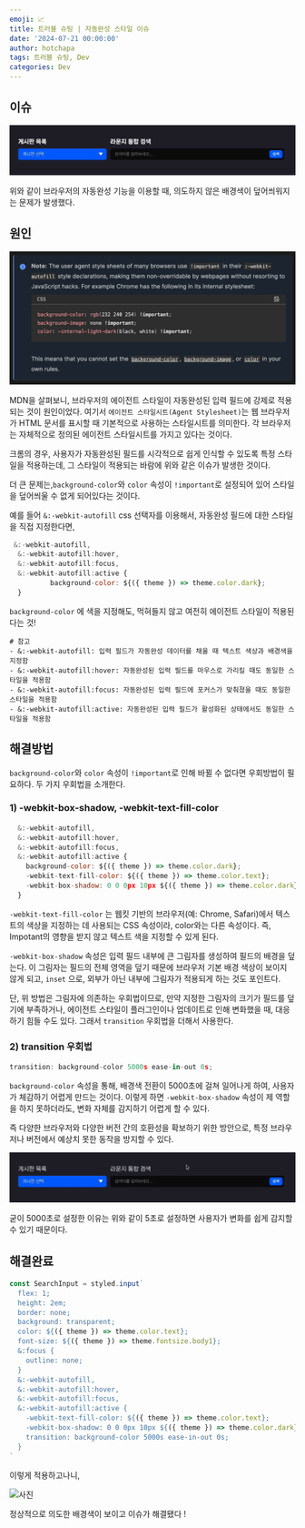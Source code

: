 ```yaml
---
emoji: 📈
title: 트러블 슈팅 | 자동완성 스타일 이슈
date: '2024-07-21 00:00:00'
author: hotchapa
tags: 트러블 슈팅, Dev
categories: Dev
---
```

## 이슈

![사진](./1.gif)

위와 같이 브라우저의 자동완성 기능을 이용할 때, 
의도하지 않은 배경색이 덮어씌워지는 문제가 발생했다.

## 원인
![사진](./4.png)

MDN을 살펴보니, 브라우저의 에이전트 스타일이 자동완성된 입력 필드에 강제로 적용되는 것이 원인이었다. 여기서 `에이전트 스타일시트(Agent Stylesheet)`는 웹 브라우저가 HTML 문서를 표시할 때 기본적으로 사용하는 스타일시트를 의미한다. 각 브라우저는 자체적으로 정의된 에이전트 스타일시트를 가지고 있다는 것이다.

크롬의 경우, 사용자가 자동완성된 필드를 시각적으로 쉽게 인식할 수 있도록 특정 스타일을 적용하는데, 그 스타일이 적용되는 바람에 위와 같은 이슈가 발생한 것이다.

더 큰 문제는,`background-color`와 `color` 속성이 `!important`로 설정되어 있어 스타일을 덮어씌울 수 없게 되어있다는 것이다.

예를 들어  `&:-webkit-autofill` css 선택자를 이용해서, 자동완성 필드에 대한 스타일을 직접 지정한다면,

```jsx
 &:-webkit-autofill,
  &:-webkit-autofill:hover,
  &:-webkit-autofill:focus,
  &:-webkit-autofill:active {
	      background-color: ${({ theme }) => theme.color.dark};
  }
```

`background-color` 에 색을 지정해도, 먹혀들지 않고 여전히 에이전트 스타일이 적용된다는 것!

```tsx
# 참고
- &:-webkit-autofill: 입력 필드가 자동완성 데이터를 채울 때 텍스트 색상과 배경색을 지정함
- &:-webkit-autofill:hover: 자동완성된 입력 필드를 마우스로 가리킬 때도 동일한 스타일을 적용함
- &:-webkit-autofill:focus: 자동완성된 입력 필드에 포커스가 맞춰졌을 때도 동일한 스타일을 적용함
- &:-webkit-autofill:active: 자동완성된 입력 필드가 활성화된 상태에서도 동일한 스타일을 적용함
```

## 해결방법

`background-color`와 `color` 속성이 `!important`로 인해 바뀔 수 없다면 우회방법이 필요하다. 두 가지 우회법을 소개한다.

### 1) -webkit-box-shadow, -webkit-text-fill-color

```jsx
  &:-webkit-autofill,
  &:-webkit-autofill:hover,
  &:-webkit-autofill:focus,
  &:-webkit-autofill:active {
    background-color: ${({ theme }) => theme.color.dark};
    -webkit-text-fill-color: ${({ theme }) => theme.color.text};
    -webkit-box-shadow: 0 0 0px 10px ${({ theme }) => theme.color.dark} inset;
  }
```

`-webkit-text-fill-color` 는 웹킷 기반의 브라우저(예: Chrome, Safari)에서 텍스트의 색상을 지정하는 데 사용되는 CSS 속성이라, color와는 다른 속성이다. 즉, Impotant의 영향을 받지 않고 텍스트 색을 지정할 수 있게 된다.

`-webkit-box-shadow` 속성은 입력 필드 내부에 큰 그림자를 생성하여 필드의 배경을 덮는다. 이 그림자는 필드의 전체 영역을 덮기 때문에 브라우저 기본 배경 색상이 보이지 않게 되고, `inset` 으로, 외부가 아닌 내부에 그림자가 적용되게 하는 것도 포인트다.

단, 위 방법은 그림자에 의존하는 우회법이므로, 만약 지정한 그림자의 크기가 필드를 덮기에 부족하거나, 에이전트 스타일이 플러그인이나 업데이트로 인해 변화했을 때, 대응하기 힘들 수도 있다. 그래서 `transition` 우회법을 더해서 사용한다.

### 2) transition 우회법

```jsx
transition: background-color 5000s ease-in-out 0s;
```

`background-color` 속성을 통해, 배경색 전환이 5000초에 걸쳐 일어나게 하여, 사용자가 체감하기 어렵게 만드는 것이다. 이렇게 하면 `-webkit-box-shadow` 속성이 제 역할을 하지 못하더라도, 변화 자체를 감지하기 어렵게 할 수 있다.

즉 다양한 브라우저와 다양한 버전 간의 호환성을 확보하기 위한 방안으로, 특정 브라우저나 버전에서 예상치 못한 동작을 방지할 수 있다.

![사진](./2.gif)

굳이 5000초로 설정한 이유는 위와 같이 5초로 설정하면 사용자가 변화를 쉽게 감지할 수 있기 때문이다.

## 해결완료

```jsx
const SearchInput = styled.input`
  flex: 1;
  height: 2em;
  border: none;
  background: transparent;
  color: ${({ theme }) => theme.color.text};
  font-size: ${({ theme }) => theme.fontsize.body1};
  &:focus {
    outline: none;
  }
  &:-webkit-autofill,
  &:-webkit-autofill:hover,
  &:-webkit-autofill:focus,
  &:-webkit-autofill:active {
    -webkit-text-fill-color: ${({ theme }) => theme.color.text};
    -webkit-box-shadow: 0 0 0px 10px ${({ theme }) => theme.color.dark} inset;
    transition: background-color 5000s ease-in-out 0s;
  }
`
```

이렇게 적용하고나니,

![사진](./3gif)

정상적으로 의도한 배경색이 보이고 이슈가 해결됐다 !